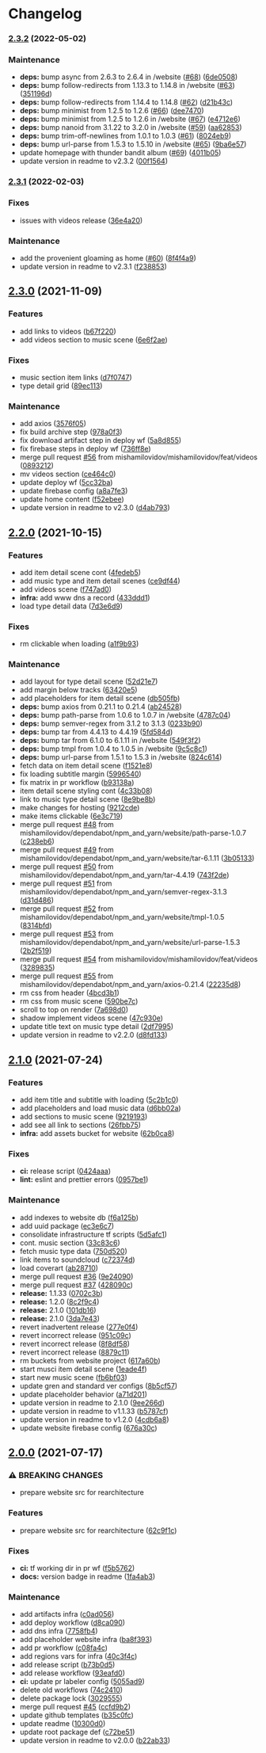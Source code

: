 # Changelog
### [2.3.2](https://github.com/mishamilovidov/thunderbandit/compare/v2.3.1...v2.3.2) (2022-05-02)


### Maintenance

* **deps:** bump async from 2.6.3 to 2.6.4 in /website ([#68](https://github.com/mishamilovidov/thunderbandit/issues/68)) ([6de0508](https://github.com/mishamilovidov/thunderbandit/commits/6de0508efef65eff8bba5a3cfa65cb2542b2cc87))
* **deps:** bump follow-redirects from 1.13.3 to 1.14.8 in /website ([#63](https://github.com/mishamilovidov/thunderbandit/issues/63)) ([351196d](https://github.com/mishamilovidov/thunderbandit/commits/351196d7497415032f9ea9fbc229dbef588d77bc))
* **deps:** bump follow-redirects from 1.14.4 to 1.14.8 ([#62](https://github.com/mishamilovidov/thunderbandit/issues/62)) ([d21b43c](https://github.com/mishamilovidov/thunderbandit/commits/d21b43c9a6162ac828aa46d66c02ecca067935b8))
* **deps:** bump minimist from 1.2.5 to 1.2.6 ([#66](https://github.com/mishamilovidov/thunderbandit/issues/66)) ([dee7470](https://github.com/mishamilovidov/thunderbandit/commits/dee74708e007d223e821060362547ace3cd81d74))
* **deps:** bump minimist from 1.2.5 to 1.2.6 in /website ([#67](https://github.com/mishamilovidov/thunderbandit/issues/67)) ([e4712e6](https://github.com/mishamilovidov/thunderbandit/commits/e4712e62031654ab03bcf45d96f5b0ea9ca5c1a9))
* **deps:** bump nanoid from 3.1.22 to 3.2.0 in /website ([#59](https://github.com/mishamilovidov/thunderbandit/issues/59)) ([aa62853](https://github.com/mishamilovidov/thunderbandit/commits/aa62853323639a133b554c9adce1b8c4c6cc98e7))
* **deps:** bump trim-off-newlines from 1.0.1 to 1.0.3 ([#61](https://github.com/mishamilovidov/thunderbandit/issues/61)) ([8024eb9](https://github.com/mishamilovidov/thunderbandit/commits/8024eb96516553810e4c6162992c1279a1cc4b93))
* **deps:** bump url-parse from 1.5.3 to 1.5.10 in /website ([#65](https://github.com/mishamilovidov/thunderbandit/issues/65)) ([9ba6e57](https://github.com/mishamilovidov/thunderbandit/commits/9ba6e57515aed2dd9e7762acf8e29f52f31a2395))
* update homepage with thunder bandit album ([#69](https://github.com/mishamilovidov/thunderbandit/issues/69)) ([4011b05](https://github.com/mishamilovidov/thunderbandit/commits/4011b052d23b34b455490960128457db48f2b92a))
* update version in readme to v2.3.2 ([00f1564](https://github.com/mishamilovidov/thunderbandit/commits/00f1564855664ae598e87c8b949877cb17b110cc))

### [2.3.1](https://github.com/mishamilovidov/thunderbandit/compare/v2.3.0...v2.3.1) (2022-02-03)


### Fixes

* issues with videos release ([36e4a20](https://github.com/mishamilovidov/thunderbandit/commits/36e4a200b7aa4e3f4f1b7a8ade7d5f21e192c986))


### Maintenance

* add the provenient gloaming as home ([#60](https://github.com/mishamilovidov/thunderbandit/issues/60)) ([8f4f4a9](https://github.com/mishamilovidov/thunderbandit/commits/8f4f4a96eed8745f83448987aa6aec5ede544d7a))
* update version in readme to v2.3.1 ([f238853](https://github.com/mishamilovidov/thunderbandit/commits/f238853d37efc39aa0525a17f28348bed322d328))

## [2.3.0](https://github.com/mishamilovidov/thunderbandit/compare/v2.2.0...v2.3.0) (2021-11-09)


### Features

* add links to videos ([b67f220](https://github.com/mishamilovidov/thunderbandit/commits/b67f2204c0964782401acc95a831472bf1dda583))
* add videos section to music scene ([6e6f2ae](https://github.com/mishamilovidov/thunderbandit/commits/6e6f2ae064ccb7c0061a9d80244033541233aa05))


### Fixes

* music section item links ([d7f0747](https://github.com/mishamilovidov/thunderbandit/commits/d7f0747386d4d765c26e5f110d8942665aca913c))
* type detail grid ([89ec113](https://github.com/mishamilovidov/thunderbandit/commits/89ec1135027539dd93b93d847d1352ed62c20c33))


### Maintenance

* add axios ([3576f05](https://github.com/mishamilovidov/thunderbandit/commits/3576f05ef1a456189d114c3301a96bf2ec6fca4b))
* fix build archive step ([978a0f3](https://github.com/mishamilovidov/thunderbandit/commits/978a0f335055a22c72d4cb0b75ce2c571ffc5e5a))
* fix download artifact step in deploy wf ([5a8d855](https://github.com/mishamilovidov/thunderbandit/commits/5a8d85575656ce8523b158743859f68d35ea18fb))
* fix firebase steps in deploy wf ([736ff8e](https://github.com/mishamilovidov/thunderbandit/commits/736ff8ea8ff7640c695bd641cada54f646513457))
* merge pull request [#56](https://github.com/mishamilovidov/thunderbandit/issues/56) from mishamilovidov/mishamilovidov/feat/videos ([0893212](https://github.com/mishamilovidov/thunderbandit/commits/089321289408a1948d4b48cd7eb83778ec22d91b))
* mv videos section ([ce464c0](https://github.com/mishamilovidov/thunderbandit/commits/ce464c0a4a78a5e9449b558f48e9bd2858ef2dc0))
* update deploy wf ([5cc32ba](https://github.com/mishamilovidov/thunderbandit/commits/5cc32bace0ff2b765f74ef83545c6500e77ecb67))
* update firebase config ([a8a7fe3](https://github.com/mishamilovidov/thunderbandit/commits/a8a7fe314ef831c45fa369ea8742ad5c56c29e0d))
* update home content ([f52ebee](https://github.com/mishamilovidov/thunderbandit/commits/f52ebeef3a32211b9dddb4629df621c786c4be43))
* update version in readme to v2.3.0 ([d4ab793](https://github.com/mishamilovidov/thunderbandit/commits/d4ab793c54cc2ae1cd02517a8e650ad0633b1e79))

## [2.2.0](https://github.com/mishamilovidov/thunderbandit/compare/v2.1.0...v2.2.0) (2021-10-15)


### Features

* add item detail scene cont ([4fedeb5](https://github.com/mishamilovidov/thunderbandit/commits/4fedeb5f686a0d82d9dac875349b7440a8bee9b4))
* add music type and item detail scenes ([ce9df44](https://github.com/mishamilovidov/thunderbandit/commits/ce9df44d464523571a880dfe59223daabda7ba1c))
* add videos scene ([f747ad0](https://github.com/mishamilovidov/thunderbandit/commits/f747ad0353ae3305ea1969b5af79d257f70e773f))
* **infra:** add www dns a record ([433ddd1](https://github.com/mishamilovidov/thunderbandit/commits/433ddd10c441ad2826719afadc089d15b1bd4312))
* load type detail data ([7d3e6d9](https://github.com/mishamilovidov/thunderbandit/commits/7d3e6d9b5ee1dfca8f618bc92d8b3afda4b58590))


### Fixes

* rm clickable when loading ([a1f9b93](https://github.com/mishamilovidov/thunderbandit/commits/a1f9b931fa46fcec73d39ef2055046bd1eb6c7b6))


### Maintenance

* add layout for type detail scene ([52d21e7](https://github.com/mishamilovidov/thunderbandit/commits/52d21e76461c8696472a00c18dd8a2e3c4cce945))
* add margin below tracks ([63420e5](https://github.com/mishamilovidov/thunderbandit/commits/63420e5cadfa6fe84c02b3bc25374bc32810f5ec))
* add placeholders for item detail scene ([db505fb](https://github.com/mishamilovidov/thunderbandit/commits/db505fbcd23173550de4c720d530bb90d5adac71))
* **deps:** bump axios from 0.21.1 to 0.21.4 ([ab24528](https://github.com/mishamilovidov/thunderbandit/commits/ab24528bb0cef8c3c57b60a922f8fdbbd058b74d))
* **deps:** bump path-parse from 1.0.6 to 1.0.7 in /website ([4787c04](https://github.com/mishamilovidov/thunderbandit/commits/4787c04800451cf0ad2003df000293cbc17c6719))
* **deps:** bump semver-regex from 3.1.2 to 3.1.3 ([0233b90](https://github.com/mishamilovidov/thunderbandit/commits/0233b90df0779422dd1cd1ed8985a0535662cde6))
* **deps:** bump tar from 4.4.13 to 4.4.19 ([5fd584d](https://github.com/mishamilovidov/thunderbandit/commits/5fd584d7fbfbbebe8e6f627d7b1adea4f55e398b))
* **deps:** bump tar from 6.1.0 to 6.1.11 in /website ([549f3f2](https://github.com/mishamilovidov/thunderbandit/commits/549f3f295ffe68b9819ceaa2858cc8a5faa3588b))
* **deps:** bump tmpl from 1.0.4 to 1.0.5 in /website ([9c5c8c1](https://github.com/mishamilovidov/thunderbandit/commits/9c5c8c1e74ef2392d4b573712687f2117a122b8c))
* **deps:** bump url-parse from 1.5.1 to 1.5.3 in /website ([824c614](https://github.com/mishamilovidov/thunderbandit/commits/824c614ae864aed686ba10928be5812c8c551e98))
* fetch data on item detail scene ([f1521e8](https://github.com/mishamilovidov/thunderbandit/commits/f1521e86a177ce9573122af08eb48ae48d91f5f7))
* fix loading subtitle margin ([5996540](https://github.com/mishamilovidov/thunderbandit/commits/5996540381f310a166d996c44a3b914c92bafc8e))
* fix matrix in pr workflow ([b93138a](https://github.com/mishamilovidov/thunderbandit/commits/b93138a9f70a63ada4d22dae13573b87244f4e4c))
* item detail scene styling cont ([4c33b08](https://github.com/mishamilovidov/thunderbandit/commits/4c33b0829b85cf7fb6e5da47e9dcecda307bf288))
* link to music type detail scene ([8e9be8b](https://github.com/mishamilovidov/thunderbandit/commits/8e9be8b575a2973efbeafe48269cbda85080d8c0))
* make changes for hosting ([9212cde](https://github.com/mishamilovidov/thunderbandit/commits/9212cde19b0ed0e0daef26af11c1cd936beb2d04))
* make items clickable ([6e3c719](https://github.com/mishamilovidov/thunderbandit/commits/6e3c7191702c6a1a0df7413e792f68be4920e8b2))
* merge pull request [#48](https://github.com/mishamilovidov/thunderbandit/issues/48) from mishamilovidov/dependabot/npm_and_yarn/website/path-parse-1.0.7 ([c238eb6](https://github.com/mishamilovidov/thunderbandit/commits/c238eb68e4971ff734ff78d27808dbb06a4af13e))
* merge pull request [#49](https://github.com/mishamilovidov/thunderbandit/issues/49) from mishamilovidov/dependabot/npm_and_yarn/website/tar-6.1.11 ([3b05133](https://github.com/mishamilovidov/thunderbandit/commits/3b051336f0e08a6cc536760b6f89c209d0642522))
* merge pull request [#50](https://github.com/mishamilovidov/thunderbandit/issues/50) from mishamilovidov/dependabot/npm_and_yarn/tar-4.4.19 ([743f2de](https://github.com/mishamilovidov/thunderbandit/commits/743f2dea76d76ed14e8168ccaa39213591bbe7b6))
* merge pull request [#51](https://github.com/mishamilovidov/thunderbandit/issues/51) from mishamilovidov/dependabot/npm_and_yarn/semver-regex-3.1.3 ([d31d486](https://github.com/mishamilovidov/thunderbandit/commits/d31d4865fbc8a05536b839418c2de97935f58ba3))
* merge pull request [#52](https://github.com/mishamilovidov/thunderbandit/issues/52) from mishamilovidov/dependabot/npm_and_yarn/website/tmpl-1.0.5 ([8314bfd](https://github.com/mishamilovidov/thunderbandit/commits/8314bfdcb4a67f900d4e929d1d6bf045c39f0894))
* merge pull request [#53](https://github.com/mishamilovidov/thunderbandit/issues/53) from mishamilovidov/dependabot/npm_and_yarn/website/url-parse-1.5.3 ([2b2f519](https://github.com/mishamilovidov/thunderbandit/commits/2b2f51971d262074daf50f5a528d53fc63e4527a))
* merge pull request [#54](https://github.com/mishamilovidov/thunderbandit/issues/54) from mishamilovidov/mishamilovidov/feat/videos ([3289835](https://github.com/mishamilovidov/thunderbandit/commits/32898359dc69d84d99e854350e6085be3fe49866))
* merge pull request [#55](https://github.com/mishamilovidov/thunderbandit/issues/55) from mishamilovidov/dependabot/npm_and_yarn/axios-0.21.4 ([22235d8](https://github.com/mishamilovidov/thunderbandit/commits/22235d86b6790227485cca99f4dcbaed112daf89))
* rm css from header ([4bcd3b1](https://github.com/mishamilovidov/thunderbandit/commits/4bcd3b1782d4fc1dd974bce5cb25e12216f1f658))
* rm css from music scene ([590be7c](https://github.com/mishamilovidov/thunderbandit/commits/590be7c6506083539d48c367128c910bbf32306a))
* scroll to top on render ([7a698d0](https://github.com/mishamilovidov/thunderbandit/commits/7a698d081c9260e5748cb7f78003e21b477f9194))
* shadow implement videos scene ([47c930e](https://github.com/mishamilovidov/thunderbandit/commits/47c930e678f23cc47889752b12dd66a72bd174ce))
* update title text on music type detail ([2df7995](https://github.com/mishamilovidov/thunderbandit/commits/2df79953a52c17c490fbe23c923bd3089648e7fa))
* update version in readme to v2.2.0 ([d8fd133](https://github.com/mishamilovidov/thunderbandit/commits/d8fd133a0af41b518a939373d249575d0fad2298))

## [2.1.0](https://github.com/mishamilovidov/thunderbandit/compare/v2.0.0...v2.1.0) (2021-07-24)


### Features

* add item title and subtitle with loading ([5c2b1c0](https://github.com/mishamilovidov/thunderbandit/commits/5c2b1c09990c9253e49e92b72d592e94ecb2fe27))
* add placeholders and load music data ([d6bb02a](https://github.com/mishamilovidov/thunderbandit/commits/d6bb02a9f67dd31e237410c1d31c9826764d4836))
* add sections to music scene ([9219193](https://github.com/mishamilovidov/thunderbandit/commits/9219193d5ed1a2115ed38718736e4d39216fa3d4))
* add see all link to sections ([26fbb75](https://github.com/mishamilovidov/thunderbandit/commits/26fbb75f57680ec8e42b131d0ba2992f879225e9))
* **infra:** add assets bucket for website ([62b0ca8](https://github.com/mishamilovidov/thunderbandit/commits/62b0ca8a27b3108588cb301cfb8dae66187a9cb1))


### Fixes

* **ci:** release script ([0424aaa](https://github.com/mishamilovidov/thunderbandit/commits/0424aaa693c137474567951b0cbf763e219a1b2b))
* **lint:** eslint and prettier errors ([0957be1](https://github.com/mishamilovidov/thunderbandit/commits/0957be12267615a04ceb394ff1085cb14c07ea52))


### Maintenance

* add indexes to website db ([f6a125b](https://github.com/mishamilovidov/thunderbandit/commits/f6a125be0221d5afccc5917bc8199ffb532c135c))
* add uuid package ([ec3e6c7](https://github.com/mishamilovidov/thunderbandit/commits/ec3e6c76520e2b4b45d9637688c7b0436dd4b210))
* consolidate infrastructure tf scripts ([5d5afc1](https://github.com/mishamilovidov/thunderbandit/commits/5d5afc1d8d345c5430546fb13e2d215dc5aca67f))
* cont. music section ([33c83c6](https://github.com/mishamilovidov/thunderbandit/commits/33c83c6c52593d58b0ce9c6644c9522fae0a2753))
* fetch music type data ([750d520](https://github.com/mishamilovidov/thunderbandit/commits/750d5201ad701050a6f7a8be96f9910dedcc1506))
* link items to soundcloud ([c72374d](https://github.com/mishamilovidov/thunderbandit/commits/c72374d2ecc5af417d222b39c2ae3e2c9ba00f3a))
* load coverart ([ab28710](https://github.com/mishamilovidov/thunderbandit/commits/ab287108155b8c11653b19c34244013917ed01ef))
* merge pull request [#36](https://github.com/mishamilovidov/thunderbandit/issues/36) ([9e24090](https://github.com/mishamilovidov/thunderbandit/commits/9e240907121665505b371939a5c4a55238ea4a80))
* merge pull request [#37](https://github.com/mishamilovidov/thunderbandit/issues/37) ([428090c](https://github.com/mishamilovidov/thunderbandit/commits/428090c0ebf7164aa94f2a65cf3c130453f59844))
* **release:** 1.1.33 ([0702c3b](https://github.com/mishamilovidov/thunderbandit/commits/0702c3b822786fc1ce84824d9942acec44825cc3))
* **release:** 1.2.0 ([8c2f9c4](https://github.com/mishamilovidov/thunderbandit/commits/8c2f9c420833883bce9cba63b42d0ab4481f6d01))
* **release:** 2.1.0 ([101db16](https://github.com/mishamilovidov/thunderbandit/commits/101db1678db870d77c279d4491cc37be78748789))
* **release:** 2.1.0 ([3da7e43](https://github.com/mishamilovidov/thunderbandit/commits/3da7e43bd95fa056ced433adb6d4adffe77dfb83))
* revert inadvertent release ([277e0f4](https://github.com/mishamilovidov/thunderbandit/commits/277e0f4b11f21150aceb3727417824ceebcdf9be))
* revert incorrect release ([951c09c](https://github.com/mishamilovidov/thunderbandit/commits/951c09ca4c981018331385a12529bb19443e52d2))
* revert incorrect release ([8f8df58](https://github.com/mishamilovidov/thunderbandit/commits/8f8df5853c10dabfba61e62a1936c814536a7e57))
* revert incorrect release ([8879c11](https://github.com/mishamilovidov/thunderbandit/commits/8879c1195bdb197b063f0b5e49bc420f08eea97d))
* rm buckets from website project ([617a60b](https://github.com/mishamilovidov/thunderbandit/commits/617a60bb7ee01a442ff39b68d9e5b3bd06944180))
* start musci item detail scene ([1eade4f](https://github.com/mishamilovidov/thunderbandit/commits/1eade4f5cf812f3431513ac6b75e8445250c57f5))
* start new music scene ([fb6bf03](https://github.com/mishamilovidov/thunderbandit/commits/fb6bf0303c1611f143bcf10224cea4bd472ddb82))
* update gren and standard ver configs ([8b5cf57](https://github.com/mishamilovidov/thunderbandit/commits/8b5cf57ed8869d4065d25e1b6475b2dfdd64b233))
* update placeholder behavior ([a71d201](https://github.com/mishamilovidov/thunderbandit/commits/a71d201acaa9262f6ec34e756efe217083edcff2))
* update version in readme to 2.1.0 ([9ee266d](https://github.com/mishamilovidov/thunderbandit/commits/9ee266d5bfe85c429d9eb374589290485db0b45c))
* update version in readme to v1.1.33 ([b5787cf](https://github.com/mishamilovidov/thunderbandit/commits/b5787cf74410d5a05477cb5b8a6ca048b44b5e53))
* update version in readme to v1.2.0 ([4cdb6a8](https://github.com/mishamilovidov/thunderbandit/commits/4cdb6a82e088ca5c132353e8e6fdd53f7eb3d647))
* update website firebase config ([676a30c](https://github.com/mishamilovidov/thunderbandit/commits/676a30c833a8b272aea3eb6913e04e8259681a2a))

## [2.0.0](https://github.com/mishamilovidov/thunderbandit/compare/v1.1.32...v2.0.0) (2021-07-17)


### ⚠ BREAKING CHANGES

* prepare website src for rearchitecture

### Features

* prepare website src for rearchitecture ([62c9f1c](https://github.com/mishamilovidov/thunderbandit/commits/62c9f1cbc5a68ee7723aa35593cc8c16210afadc))


### Fixes

* **ci:** tf working dir in pr wf ([f5b5762](https://github.com/mishamilovidov/thunderbandit/commits/f5b5762effc2f02f97790cedad23c0d295995e16))
* **docs:** version badge in readme ([1fa4ab3](https://github.com/mishamilovidov/thunderbandit/commits/1fa4ab3e28a3aa0f1e74b95213eb754feca69451))


### Maintenance

* add artifacts infra ([c0ad056](https://github.com/mishamilovidov/thunderbandit/commits/c0ad056728262a78c10e1c947d7374954f55409a))
* add deploy workflow ([d8ca090](https://github.com/mishamilovidov/thunderbandit/commits/d8ca0904046cfe239cd00d26aae4eb2a1deee6b5))
* add dns infra ([7758fb4](https://github.com/mishamilovidov/thunderbandit/commits/7758fb420c09a95fc336fefe372db0d7a451b1f9))
* add placeholder website infra ([ba8f393](https://github.com/mishamilovidov/thunderbandit/commits/ba8f3939d2e7c86d1a756df03bc0c85b89b81566))
* add pr workflow ([c08fa4c](https://github.com/mishamilovidov/thunderbandit/commits/c08fa4c97ffc3a6f45388ff35aae46537f311ec6))
* add regions vars for infra ([40c3f4c](https://github.com/mishamilovidov/thunderbandit/commits/40c3f4c532f9b1f83017b162c90da91f5a49babe))
* add release script ([b73b0d5](https://github.com/mishamilovidov/thunderbandit/commits/b73b0d5fc7d2f33458111c48722a83baa3768922))
* add release workflow ([93eafd0](https://github.com/mishamilovidov/thunderbandit/commits/93eafd0f2c48819d501c30c0d41e4a9157b19f1f))
* **ci:** update pr labeler config ([5055ad9](https://github.com/mishamilovidov/thunderbandit/commits/5055ad907a3bed7cabc1653e0e175c1660255a07))
* delete old workflows ([74c2410](https://github.com/mishamilovidov/thunderbandit/commits/74c24109840e80fb35d500ed04a8c9cdd6bb1cf2))
* delete package lock ([3029555](https://github.com/mishamilovidov/thunderbandit/commits/3029555d17868b7aae8f75b62a7588028ff921e8))
* merge pull request [#45](https://github.com/mishamilovidov/thunderbandit/issues/45) ([ccfd9b2](https://github.com/mishamilovidov/thunderbandit/commits/ccfd9b26bbbc16f860ae59ac12173a0388db2534))
* update github templates ([b35c0fc](https://github.com/mishamilovidov/thunderbandit/commits/b35c0fc381d9d47f37fd6295ae94184aa0653bb3))
* update readme ([10300d0](https://github.com/mishamilovidov/thunderbandit/commits/10300d0246877d34f8a3454a58c56162da03b986))
* update root package def ([c72be51](https://github.com/mishamilovidov/thunderbandit/commits/c72be51f491695add668ba77b2a7a8211b3323e4))
* update version in readme to v2.0.0 ([b22ab33](https://github.com/mishamilovidov/thunderbandit/commits/b22ab3368c69a3bbd753bddbbc969b334e3ffe6f))
